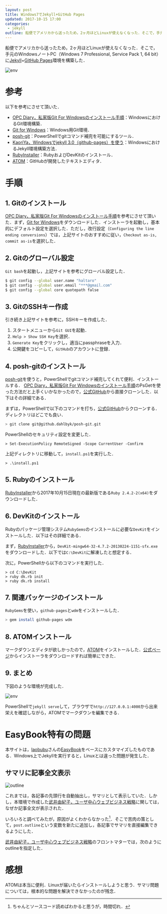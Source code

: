 ```yaml
---
layout: post
title: Windows7でJekyll+GitHub Pages
updated: 2017-10-15 17:00
categories:
 - jekyll
outline: 船便でアメリカから送ったため，2ヶ月ほどLinuxが使えなくなった．そこで，手元のWindowsノートPC（Windows 7 Professional, Service Pack 1, 64 bit）にJekyll+GitHub Pages環境を構築した．
---
```


船便でアメリカから送ったため，2ヶ月ほどLinuxが使えなくなった．そこで，手元のWindowsノートPC（Windows 7 Professional, Service Pack 1, 64 bit）に[Jekyll](https://jekyllrb-ja.github.io/)+[GitHub Pages](https://pages.github.com/)環境を構築した．

![env]({{site.baseurl}}/images/2017-10-15-env.png)

# 参考

以下を参考にさせて頂いた．

* [OPC Diary，私家版Git For Windowsのインストール手順](http://opcdiary.net/?page_id=27065)：WindowsにおけるGit環境構築．
* [Git for Windows](https://git-for-windows.github.io/)：Windows用Git環境．
* [posh-git](https://github.com/dahlbyk/posh-git)：PowerShellでgitコマンド補完を可能にするツール．
* [KaoriYa，Windowsでjekyll 3.0（github-pages）を使う](https://www.kaoriya.net/blog/2016/02/07/)：WindowsにおけるJekyll環境構築方法．
* [RubyInstaller](https://rubyinstaller.org/downloads/)：RubyおよびDevKitのインストール．
* [ATOM](https://atom.io/)：GitHubが開発したテキストエディタ．

# 手順

## 1. Gitのインストール

 [OPC Diary，私家版Git For Windowsのインストール手順](http://opcdiary.net/?page_id=27065)を参考にさせて頂いた．まず，[Git for Windows](https://git-for-windows.github.io/)をダウンロードした．インストーラを起動し，基本的にデフォルト設定を選択した．ただし，改行設定（`Configuring the line ending conversions`）では，上記サイトのおすすめに従い，`Checkout as-is, commit as-is`を選択した．

## 2. Gitのグローバル設定

`Git bash`を起動し，上記サイトを参考にグローバル設定した．

```bash
$ git config --global user.name "haltaro"
$ git config --global user.email "***@gmail.com"
$ git config --global core quotepath false
```

## 3. GitのSSHキー作成

引き続き上記サイトを参考に，SSHキーを作成した．

1. スタートメニューから`Git GUI`を起動．
2. `Help > Show SSH Key`を選択．
3. `Generate Key`をクリックし，適当にpassphraseを入力．
4. 公開鍵をコピーして，`GitHub`のアカウントに登録．

## 4. posh-gitのインストール

[posh-git](https://github.com/dahlbyk/posh-git)を使うと，PowerShellでgitコマンド補完してくれて便利．インストールする． [OPC Diary，私家版Git For Windowsのインストール手順](http://opcdiary.net/?page_id=27065)のPsGetを使った方法だと上手くいかなかったので，[公式GitHub](https://github.com/dahlbyk/posh-git)から直接クローンした．以下はその詳細である．

まずは，PowerShellで以下のコマンドを打ち，[公式GitHub](https://github.com/dahlbyk/posh-git)からクローンする．ディレクトリはどこでも良い．

```bash
> git clone git@github.dahlbyk/posh-git.git
```

PowerShellのセキュリティ設定を変更した．

```
> Set-ExecutionPolicy RemoteSigned -Scope CurrentUser -Confirm
```

上記ディレクトリに移動して，`install.ps1`を実行した．

```
> .\install.ps1
```

## 5. Rubyのインストール

[RubyInstaller](https://rubyinstaller.org/downloads/)から2017年10月15日現在の最新版である`Ruby 2.4.2-2(x64)`をダウンロードした．

## 6. DevKitのインストール

Rubyのパッケージ管理システム`RubyGems`のインストールに必要な`DevKit`をインストールした．以下はその詳細である．

まず，[RubyInstaller](https://rubyinstaller.org/downloads/)から，`DevKit-mingw64-32-4.7.2-20130224-1151-sfx.exe`をダウンロードした．以下では`C:\DevKit`に解凍したと想定する．

次に，PowerShellから以下のコマンドを実行した．

```
> cd C:\DevKit
> ruby dk.rb init
> ruby dk.rb install
```

## 7. 関連パッケージのインストール

`RubyGems`を使い，`github-pages`と`wdm`をインストールした．

```bash
> gem install github-pages wdm
```

## 8. ATOMインストール
マークダウンエディタが欲しかったので，[ATOM](https://atom.io/)をインストールした．[公式ページ](https://atom.io/)からインストーラをダウンロードすれば簡単にできた．

## 9. まとめ

下図のような環境が完成した．

![env]({{site.baseurl}}/images/2017-10-15-env.png)

PowerShellで`jekyll serve`して，ブラウザで`http://127.0.0.1:4000`から出来栄えを確認しながら，ATOMでマークダウンを編集できる．

# EasyBook特有の問題

本サイトは，[laobubu](https://github.com/laobubu)さんの[EasyBook](http://jekyllthemes.org/themes/easybook/)をベースにカスタマイズしたものである．Windows上でJekyllを実行すると，Linuxとは違った問題が発生した．

## サマリに記事全文表示

![outline]({{site.baseurl}}/images/2017-10-15-outline.png)

これまでは，各記事の先頭行を自動抽出し，サマリとして表示していた．しかし，本環境で作成した[武井由紀子，ユーザ中心ウェブビジネス戦略](https://haltaro.github.io/2017/10/14/web-buisiness)に関しては，なぜか記事全文が表示された．

いろいろと調べてみたが，原因がよくわからなかった[^1]．そこで苦肉の策として，`post.outline`という変数を新たに追加し，各記事でサマリを直接編集できるようにした．

<script src="https://gist.github.com/haltaro/4e89092ad36d14c6f5a50639452e0137.js"></script>

[武井由紀子，ユーザ中心ウェブビジネス戦略](https://haltaro.github.io/2017/10/14/web-buisiness)のフロントマターでは，次のようにoutlineを指定した．

<script src="https://gist.github.com/haltaro/8254c80f168f8a06bde0591551a8d49b.js"></script>

[^1]: ちゃんとソースコード読めばわかると思うが，時間切れ．

# 感想
ATOMは本当に便利．Linuxが届いたらインストールしようと思う．サマリ問題については，根本的な問題を解決できなかったのが残念．

